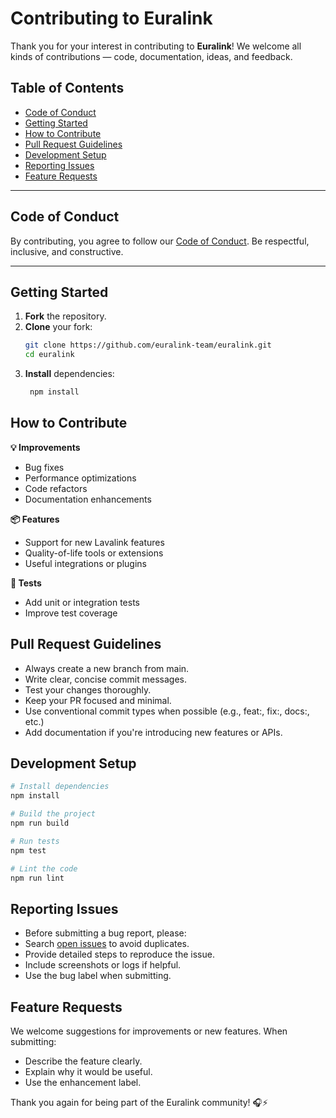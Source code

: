 # Contributing to Euralink

Thank you for your interest in contributing to **Euralink**! We welcome all kinds of contributions — code, documentation, ideas, and feedback.

## Table of Contents

- [Code of Conduct](#code-of-conduct)
- [Getting Started](#getting-started)
- [How to Contribute](#how-to-contribute)
- [Pull Request Guidelines](#pull-request-guidelines)
- [Development Setup](#development-setup)
- [Reporting Issues](#reporting-issues)
- [Feature Requests](#feature-requests)

---

## Code of Conduct

By contributing, you agree to follow our [Code of Conduct](./CODE_OF_CONDUCT.md). Be respectful, inclusive, and constructive.

---

## Getting Started

1. **Fork** the repository.
2. **Clone** your fork:
   ```bash
   git clone https://github.com/euralink-team/euralink.git
   cd euralink
3. **Install** dependencies:
   ```bash
    npm install
   ```

## How to Contribute
**💡 Improvements**
- Bug fixes
- Performance optimizations
- Code refactors
- Documentation enhancements
  
**📦 Features**
- Support for new Lavalink features
- Quality-of-life tools or extensions
- Useful integrations or plugins
  
**🧪 Tests**
- Add unit or integration tests
- Improve test coverage

## Pull Request Guidelines
- Always create a new branch from main.
- Write clear, concise commit messages.
- Test your changes thoroughly.
- Keep your PR focused and minimal.
- Use conventional commit types when possible (e.g., feat:, fix:, docs:, etc.)
- Add documentation if you're introducing new features or APIs.

## Development Setup
   ```bash
   # Install dependencies
   npm install
   
   # Build the project
   npm run build
   
   # Run tests
   npm test
   
   # Lint the code
   npm run lint
   ```

## Reporting Issues
- Before submitting a bug report, please:
- Search [open issues](https://github.com/euralink-team/euralink/issues) to avoid duplicates.
- Provide detailed steps to reproduce the issue.
- Include screenshots or logs if helpful.
- Use the bug label when submitting.

## Feature Requests
We welcome suggestions for improvements or new features. When submitting:
- Describe the feature clearly.
- Explain why it would be useful.
- Use the enhancement label.

Thank you again for being part of the Euralink community! 🎧⚡
